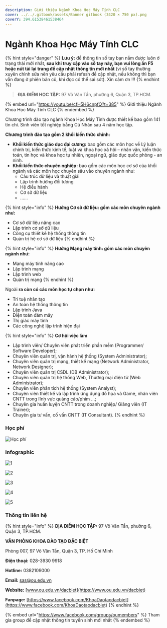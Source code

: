 ```yaml
---
description: Giới thiệu Ngành Khoa Học Máy Tính CLC
cover: ../../.gitbook/assets/Banner gitbook (3420 × 750 px).png
coverY: 394.61538461538464
---
```


# Ngành Khoa Học Máy Tính CLC

{% hint style="danger" %}
**Lưu ý:** để thông tin sổ tay bạn nắm được luôn ở trạng thái mới nhất, **sau khi truy cập vào sổ tay này, bạn vui lòng ấn F5 hoặc nút tải lại trang để cập nhật thông tin mới nhất** (vì sổ tay thường xuyên chỉnh sửa nên yêu cầu phải refesh để cập nhật, nếu không thì bạn vẫn đang ở phiên bản cũ, khi đọc có thể sai sót). Xin cảm ơn !!!
{% endhint %}

> **ĐỊA ĐIỂM HỌC TẬP:** 97 Võ Văn Tần, phường 6, Quận 3, TP.HCM.

{% embed url="https://youtu.be/cfH5H6cnpfQ?t=385" %}
Giới thiệu Ngành Khoa Học Máy Tính CLC
{% endembed %}

Chương trình đào tạo ngành Khoa Học Máy Tính được thiết kế bao gồm 141 tín chỉ. Sinh viên tốt nghiệp bằng Cử Nhân sau 4 năm học tập.

**Chương trình đào tạo gồm 2 khối kiến thức chính:**

* **Khối kiến thức giáo dục đại cương:** bao gồm các môn học về Lý luận chính trị, kiến thức kinh tế, luật và khoa học xã hội – nhân văn, kiến thức toán, tin học và khoa học tự nhiên, ngoại ngữ, giáo dục quốc phòng - an ninh.
* **Khối kiến thức chuyên nghiệp:** bao gồm các môn học cơ sở của khối ngành và các môn học chuyên sâu vào chuyên ngành như:
  * Cấu trúc dữ liệu và thuật giải
  * Lập trình hướng đối tượng
  * Hệ điều hành
  * Cơ sở dữ liệu
  * ......

{% hint style="info" %}
**Hướng Cơ sở dữ liệu: gồm các môn chuyên ngành như:**

* Cơ sở dữ liệu nâng cao
* Lập trình cơ sở dữ liệu
* Công cụ thiết kế hệ thống thông tin
* Quản trị hệ cơ sở dữ liệu
{% endhint %}

{% hint style="info" %}
**Hướng Mạng máy tính: gồm các môn chuyên ngành như:**

* Mạng máy tính nâng cao
* Lập trình mạng
* Lập trình web
* Quản trị mạng
{% endhint %}

Ngoài **ra còn có các môn học tự chọn như:**

* Trí tuệ nhân tạo
* An toàn hệ thống thông tin
* Lập trình Java
* Điện toán đám mây
* Thị giác máy tính
* Các công nghệ lập trình hiện đại

{% hint style="info" %}
**Cơ hội việc làm**

* Lập trình viên/ Chuyên viên phát triển phần mềm (Programmer/ Software Developer);
* Chuyên viên quản trị, vận hành hệ thống (System Administrator);
* Chuyên viên quản trị mạng, thiết kế mạng (Network Administrator, Network Designer);
* Chuyên viên quản trị CSDL (DB Administrator);
* Chuyên viên quản trị hệ thống Web, Thương mại điện tử (Web Administrator);
* Chuyên viên phân tích hệ thống (System Analyst);
* Chuyên viên thiết kế và lập trình ứng dụng đồ họa và Game, nhân viên CNTT trong lĩnh vực quảng cáo/phim …;
* Chuyên gia huấn luyện CNTT trong doanh nghiệp/ Giảng viên (IT Trainer);
* ­Chuyên gia tư vấn, cố vấn CNTT (IT Consultant).
{% endhint %}

### Học phí

![Học phí](<../../.gitbook/assets/48 - học phí.png>)

### Infographic

![1](<../../.gitbook/assets/34 - Ngành Khoa Học Máy Tính.png>)

![2](<../../.gitbook/assets/35 - Khoa học máy tính.png>)

![3](<../../.gitbook/assets/36 - Khoa học máy tính.png>)

![4](<../../.gitbook/assets/37 - Khoa học máy tính.png>)

![5](<../../.gitbook/assets/38 - Khoa học máy tính.png>)

### Thông tin liên hệ

{% hint style="info" %}
**ĐỊA ĐIỂM HỌC TẬP:** 97 Võ Văn Tần, phường 6, Quận 3, TP.HCM.

**VĂN PHÒNG KHOA ĐÀO TẠO ĐẶC BIỆT**&#x20;

Phòng 007, 97 Võ Văn Tần, Quận 3, TP. Hồ Chí Minh

**Điện thoại:** 028-3930 9918

**Hotline:** 0382109000

**Email:** sas@ou.edu.vn

**Website:** [www.ou.edu.vn/dacbiet](https://www.ou.edu.vn/dacbiet)

**Fanpage:** [https://www.facebook.com/KhoaDaotaodacbiet](https://www.facebook.com/KhoaDaotaodacbiet)
{% endhint %}

{% embed url="https://www.facebook.com/groups/oumembers" %}
Tham gia group để cập nhật thông tin tuyển sinh mới nhất
{% endembed %}
